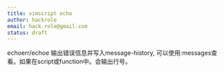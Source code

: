 ```yaml
---
title: vimscript echo
author: hackrole
email: hack.role@gmail.com
status: draft
---
```



echoerr/echoe 输出错误信息并写入message-history, 可以使用:messages查看。如果在script或function中。会输出行号。
